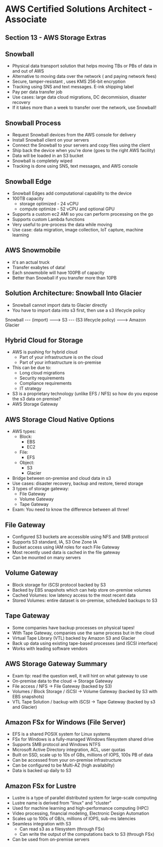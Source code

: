 # AWS Certified Solutions Architect - Associate

## Section 13 - AWS Storage Extras

## Snowball
* Physical data transport solution that helps moving TBs or PBs of data in and out of AWS
* Alternative to moving data over the network ( and paying network fees)
* Secure, tamper-resistant , uses KMS 256-bit encryption
* Tracking using SNS and text messages. E-ink shipping label
* Pay per data transfer job
* Use cases: large data cloud migrations, DC decommision, disaster recovery
* If it takes more than a week to transfer over the network, use Snowball!

## Snowball Process
* Request Snowball devices from the AWS console for delivery
* Install Snowball client on your servers
* Connect the Snowball to your servers and copy files using the client
* Ship back the device when you're done (goes to the right AWS facility)
* Data will be loaded in an S3 bucket
* Snowball is completely wiped
* Tracking is done using SNS, text messages, and AWS console

## Snowball Edge
* Snowball Edges add computational capability to the device
* 100TB capacity
    * storage optimized - 24 vCPU
    * compute optimize - 52 vCPU and optional GPU
* Supports a custom ec2 AMI so you can perform processing on the go
* Supports custom Lambda functions
* Very useful to pre-process the data while moving
* Use case: data migration, image collection, IoT capture, machine learning

## AWS Snowmobile
* it's an actual truck
* Transfer exabytes of data!
* Each snowmobile will have 100PB of capacity
* Better than Snowball if you transfer more than 10PB

## Solution Architecture: Snowball Into Glacier
* Snowball cannot import data to Glacier directly
* You have to import data into s3 first, then use a s3 lifecycle policy

Snowball --- (import) ---> S3 --- (S3 lifecycle policy) ---> Amazon Glacier

## Hybrid Cloud for Storage
* AWS is pushing for hybrid cloud
    * Part of your infrastructure is on the cloud
    * Part of your infrastructure is on-premise
* This can be due to:
    * Long cloud migrations
    * Security requirements
    * Compliance requirements
    * IT strategy
* S3 is a proprietary technology (unlike EFS / NFS) so how do you expose the s3 data on premise?
* AWS Storage Gateway

## AWS Storage Cloud Native Options
* AWS types:
    * Block:
        * EBS
        * EC2
    * File:
        * EFS
    * Object:
        * S3
        * Glacier
* Bridge between on-premise and cloud data in s3
* Use cases: disaster recovery, backup and restore, tiered storage
* 3 types of storage gateway:
    * File Gateway
    * Volume Gateway
    * Tape Gateway
* Exam: You need to know the difference between all three!

## File Gateway
* Configured S3 buckets are accessible using NFS and SMB protocol
* Supports S3 standard, IA, S3 One Zone IA
* Bucket access using IAM roles for each File Gateway
* Most recently used data is cached in the file gateway
* Can be mounted on many servers

## Volume Gateway
* Block storage for iSCSI protocol backed by S3
* Backed by EBS snapshots which can help store on-premise volumes
* Cached Volumes: low latency access to the most recent data
* Stored Volumes: entire dataset is on-premise, scheduled backups to S3

## Tape Gateway
* Some companies have backup processes on physical tapes!
* With Tape Gateway, companies use the same process but in the cloud
* Virtual Tape Library (VTL) backed by Amazon S3 and Glacier
* Back up data using existing tape-based processes (and iSCSI interface)
* Works with leading software vendors

## AWS Storage Gateway Summary
* Exam tip: read the question well, it will hint on what gateway to use
* On-premise data to the cloud -> Storage Gateway
* File access / NFS -> File Gateway (backed by S3)
* Volumes / Block Storage / iSCSI -> Volume Gateway (backed by S3 with EBS snapshots)
* VTL Tape Solution / backup with iSCSI -> Tape Gateway (backed by s3 and Glacier)

## Amazon FSx for Windows (File Server)
* EFS is a shared POSIX system for Linux systems
* FSx for Windows is a fully-managed Windows filesystem shared drive
* Supports SMB protocol and Windows NTFS
* Microsoft Active Directory integration, ACL, user quotas
* Built on SSD, scale up to 10s of GBs, millions of IOPS, 100s PB of data
* Can be accessed from your on-premise infrastructure
* Can be configured to be Multi-AZ (high availabilty)
* Data is backed up daily to S3

## Amazon FSx for Lustre
* Lustre is a type of parallel distributed system for large-scale computing
* Lustre name is derived from "linux" and "cluster"
* Used for machine learning and high-performance computing (HPC)
* Video processing, financial modeling, Electronic Design Automation
* Scales up to 100s of GB/s, millions of IOPS, sub-ms latencies
* Seamless integration with S3
    * Can read s3 as a filesystem (through FSx)
    * Can write the output of the computations back to S3 (through FSx)
* Can be used from on-premise servers




